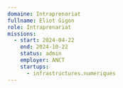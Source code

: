 ```yaml
---
domaine: Intraprenariat
fullname: Eliot Gigon
role: Intraprenariat
missions:
  - start: 2024-04-22
    end: 2024-10-22
    status: admin
    employer: ANCT
    startups:
      - infrastructures.numeriques
---
```

